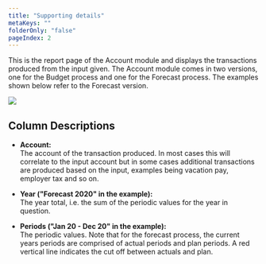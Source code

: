 ```yaml
---
title: "Supporting details"
metaKeys: ""
folderOnly: "false"
pageIndex: 2
---
```


This is the report page of the Account module and displays the transactions produced from the input given. The Account module comes in two versions, one for the Budget process and one for the Forecast process. The examples shown below refer to the Forecast version.
<br/>

![](https://profitbasedocs.blob.core.windows.net/plannerimages/Supportingdetails.JPG)

## Column Descriptions

- **Account:**<br/>
The account of the transaction produced. In most cases this will correlate to the input account but in some cases additional transactions are produced based on the input, examples being vacation pay, employer tax and so on.

- **Year ("Forecast 2020" in the example):**<br/>
The year total, i.e. the sum of the periodic values for the year in question.

- **Periods ("Jan 20 - Dec 20" in the example):**<br/>
The periodic values. Note that for the forecast process, the current years periods are comprised of actual periods and plan periods. A red vertical line indicates the cut off between actuals and plan.

<br/>

